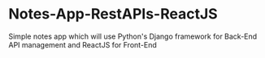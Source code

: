 # Notes-App-RestAPIs-ReactJS
Simple notes app which will use Python's Django framework for Back-End API management and ReactJS for Front-End
